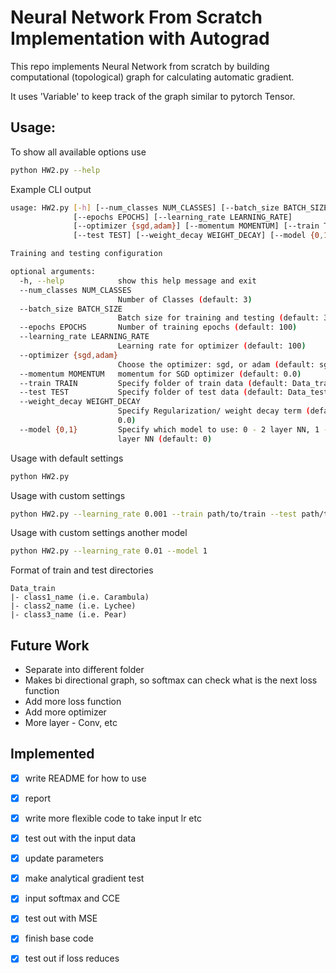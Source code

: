 # Neural Network From Scratch Implementation with Autograd

This repo implements Neural Network from scratch by building computational (topological) graph for calculating automatic gradient. 

It uses 'Variable' to keep track of the graph similar to pytorch Tensor.

## Usage:
To show all available options use 
```bash
python HW2.py --help
```

Example CLI output
```bash
usage: HW2.py [-h] [--num_classes NUM_CLASSES] [--batch_size BATCH_SIZE]
              [--epochs EPOCHS] [--learning_rate LEARNING_RATE]
              [--optimizer {sgd,adam}] [--momentum MOMENTUM] [--train TRAIN]
              [--test TEST] [--weight_decay WEIGHT_DECAY] [--model {0,1}]

Training and testing configuration

optional arguments:
  -h, --help            show this help message and exit
  --num_classes NUM_CLASSES
                        Number of Classes (default: 3)
  --batch_size BATCH_SIZE
                        Batch size for training and testing (default: 32)
  --epochs EPOCHS       Number of training epochs (default: 100)
  --learning_rate LEARNING_RATE
                        Learning rate for optimizer (default: 100)
  --optimizer {sgd,adam}
                        Choose the optimizer: sgd, or adam (default: sgd)
  --momentum MOMENTUM   momentum for SGD optimizer (default: 0.0)
  --train TRAIN         Specify folder of train data (default: Data_train)
  --test TEST           Specify folder of test data (default: Data_test)
  --weight_decay WEIGHT_DECAY
                        Specify Regularization/ weight decay term (default:
                        0.0)
  --model {0,1}         Specify which model to use: 0 - 2 layer NN, 1 - 3
                        layer NN (default: 0)

```

Usage with default settings
```bash
python HW2.py
```

Usage with custom settings
```bash
python HW2.py --learning_rate 0.001 --train path/to/train --test path/to/test
```

Usage with custom settings another model
```bash
python HW2.py --learning_rate 0.01 --model 1
```

Format of train and test directories 
```
Data_train
|- class1_name (i.e. Carambula)
|- class2_name (i.e. Lychee)
|- class3_name (i.e. Pear)
```

## Future Work
- Separate into different folder
- Makes bi directional graph, so softmax can check what is the next loss function
- Add more loss function
- Add more optimizer 
- More layer - Conv, etc

## Implemented
- [x] write README for how to use
- [x] report
- [x] write more flexible code to take input lr etc 
- [x] test out with the input data
- [x] update parameters
- [x] make analytical gradient test
- [x] input softmax and CCE 
- [x] test out with MSE 
- [x] finish base code  
- [x] test out if loss reduces 



